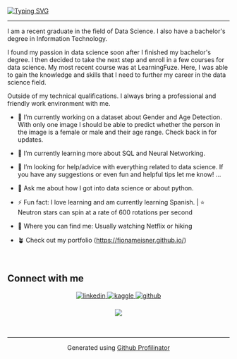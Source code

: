 [![Typing SVG](https://readme-typing-svg.herokuapp.com?size=19&multiline=true&width=450&lines=Hi%2C+I'm+Fiona%2C+and+welcome+to+my+GitHub%F0%9F%91%8B;Hola%2C+soy+Fiona+y+bienvenido+a+mi+GitHub%F0%9F%96%96)](https://git.io/typing-svg)
  __________________________________
 I am a recent graduate in the field of Data Science. I also have a bachelor's degree in Information Technology.

I found my passion in data science soon after I finished my bachelor's degree. I then decided to take the next step and enroll in a few courses for data science. My most recent course was at LearningFuze. Here, I was able to gain the knowledge and skills that I need to further my career in the data science field.

Outside of my technical qualifications. I always bring a professional and friendly work environment with me.   
  

- 🔭 I’m currently working on a dataset about Gender and Age Detection. With only one image I should be able to predict whether the person in the image is a female or male and their age range. Check back in for updates.  
  

- 🌱 I’m currently learning more about SQL and Neural Networking.  
  

- 🤔 I’m looking for help/advice with everything related to data science. If you have any suggestions or even fun and helpful tips let me know! ...  
  

- 💬 Ask me about how I got into data science or about python.  
  

- ⚡ Fun fact: I love learning and am currently learning Spanish. | ⭐ Neutron stars can spin at a rate of 600 rotations per second  
  

- 🦁 Where you can find me: Usually watching Netflix or hiking  
  

- 🪴 Check out my portfolio (https://fionameisner.github.io/)  
  

<br/>  


## Connect with me  
<div align="center">
<a href="https://linkedin.com/in/fiona-meisner" target="_blank">
<img src=https://img.shields.io/badge/linkedin-%231E77B5.svg?&style=for-the-badge&logo=linkedin&logoColor=white alt=linkedin style="margin-bottom: 5px;" />
</a>
<a href="https://www.kaggle.com/fionameisner" target="_blank">
<img src=https://img.shields.io/badge/kaggle-%2344BAE8.svg?&style=for-the-badge&logo=kaggle&logoColor=white alt=kaggle style="margin-bottom: 5px;" />
</a>
<a href="https://github.com/fionameisner" target="_blank">
<img src=https://img.shields.io/badge/github-%2324292e.svg?&style=for-the-badge&logo=github&logoColor=white alt=github style="margin-bottom: 5px;" />
</a>  
</div>  
  

<br/>  

<div align="center">
<img src="https://komarev.com/ghpvc/?username=fionameisner&&style=flat-square" align="center" />
</div>  
  

<br/>  

<div align="center"></div>
<br />

----
<div align="center">Generated using <a href="https://profilinator.rishav.dev/" target="_blank">Github Profilinator</a></div>
